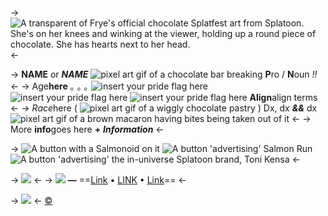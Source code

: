 ->![A transparent of Frye's official chocolate Splatfest art from Splatoon. She's on her knees and winking at the viewer, holding up a round piece of chocolate. She has hearts next to her head.](https://i.postimg.cc/3R41Hk0M/choco.png)<-

-> **NAME** or ***NAME*** ![pixel art gif of a chocolate bar breaking](https://i.postimg.cc/XYn07bg1/ezgif-2-ce27d858c8.gif) **P**ro / **N**oun *!!* <-
-> Age**here** ｡ ｡ ｡ ![insert your pride flag here](https://i.postimg.cc/Ssyh332W/bear.png) ![insert your pride flag here](https://i.postimg.cc/Ssyh332W/bear.png) ![insert your pride flag here](https://i.postimg.cc/Ssyh332W/bear.png) **Align**align terms <-
-> *Race*here ( ![pixel art gif of a wiggly chocolate pastry](https://i.postimg.cc/Wbc1cxqt/ezgif-2-1b3f255808.gif) ) Dx, dx ***&&*** dx  ![pixel art gif of a brown macaron having bites being taken out of it](https://64.media.tumblr.com/5063deb61a95390dc572ddb71556a6a6/79b4b015d94161f4-c7/s75x75_c1/d6f81c95bc1d31d6cd1f4f7b495c6736298d7eb0.gif) <-
-> More **info**goes here **+** ***Information*** <-

-> ![A button with a Salmonoid on it](https://i.postimg.cc/MTW15t1p/button1.png) ![A button 'advertising' Salmon Run](https://i.postimg.cc/RVrKbM7Y/button2.png) ![A button 'advertising' the in-universe Splatoon brand, Toni Kensa](https://i.postimg.cc/Gp21wnP0/button3.png) <-

-> ![](https://i.postimg.cc/prGzr7PX/space.png) <-
-> ![](https://i.postimg.cc/PJZMCNjg/ezgif-2-b6c90ce80a.gif) **—** ==[Link](https://rentry.co/chocofrye-temp) • [LINK](https://rentry.co/chocofrye-temp) • [Link](https://rentry.co/chocofrye-temp)== <-

-> ![](https://i.postimg.cc/prGzr7PX/space.png) <-
[©](/frapuccino)